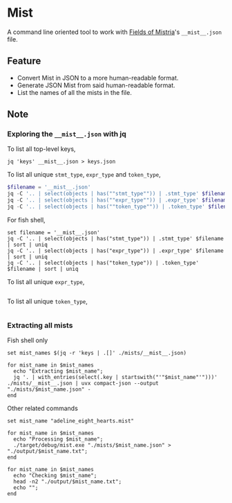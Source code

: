 # Mist

A command line oriented tool to work with [Fields of Mistria](https://www.fieldsofmistria.com/)'s `__mist__.json` file.

## Feature

- Convert Mist in JSON to a more human-readable format.
- Generate JSON Mist from said human-readable format.
- List the names of all the mists in the file.

## Note

### Exploring the `__mist__.json` with jq

To list all top-level keys,

```shell
jq 'keys' __mist__.json > keys.json
```

To list all unique `stmt_type`, `expr_type` and `token_type`,

```powershell
$filename = '__mist__.json'
jq -C '.. | select(objects | has(""stmt_type"")) | .stmt_type' $filename | Sort-Object | Get-Unique;
jq -C '.. | select(objects | has(""expr_type"")) | .expr_type' $filename | Sort-Object | Get-Unique
jq -C '.. | select(objects | has(""token_type"")) | .token_type' $filename | Sort-Object | Get-Unique
```

For fish shell,

```shell
set filename = '__mist__.json'
jq -C '.. | select(objects | has("stmt_type")) | .stmt_type' $filename | sort | uniq
jq -C '.. | select(objects | has("expr_type")) | .expr_type' $filename | sort | uniq
jq -C '.. | select(objects | has("token_type")) | .token_type' $filename | sort | uniq
```

To list all unique `expr_type`,

```powershell
```

To list all unique `token_type`,

```powershell

```
### Extracting all mists

Fish shell only

```shell
set mist_names $(jq -r 'keys | .[]' ./mists/__mist__.json)

for mist_name in $mist_names 
  echo "Extracting $mist_name";
  jq '. | with_entries(select(.key | startswith("'"$mist_name"'")))' ./mists/__mist__.json | uvx compact-json --output "./mists/$mist_name.json" -
end
```

Other related commands

```shell
set mist_name "adeline_eight_hearts.mist"

for mist_name in $mist_names 
  echo "Processing $mist_name";
  ./target/debug/mist.exe "./mists/$mist_name.json" > "./output/$mist_name.txt";
end

for mist_name in $mist_names
  echo "Checking $mist_name";
  head -n2 "./output/$mist_name.txt";
  echo "";
end
```
